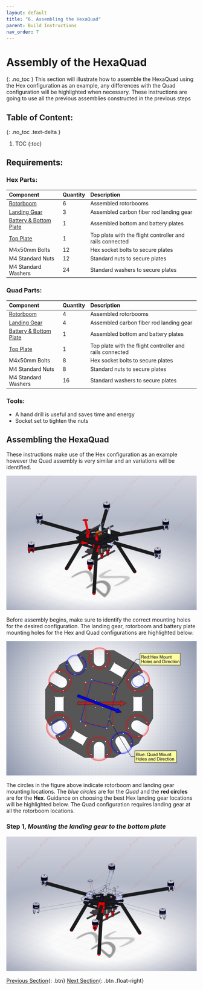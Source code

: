 ```yaml
---
layout: default
title: "6. Assembling the HexaQuad"
parent: Build Instructions
nav_order: 7
---
```


# Assembly of the HexaQuad
{: .no_toc }
This section will illustrate how to assemble the HexaQuad using the Hex configuration as an example, any differences with the Quad configuration will be highlighted when necessary.
These instructions are going to use all the previous assemblies constructed in the previous steps


## Table of Content:
{: .no_toc .text-delta }

1. TOC
{:toc}

## Requirements: 

### Hex Parts:

| Component              | Quantity | Description                          |
|:------------------------|:--------------|:-------------------------|
|[Rotorboom](../../GettingStarted/BuildInstructions/Rotorbooms.md)|6| Assembled rotorbooms|
|[Landing Gear](../../GettingStarted/BuildInstructions/LandingGear.md)|3|Assembled carbon fiber rod landing gear|
|[Battery & Bottom Plate](../../GettingStarted/BuildInstructions/BatPlate.md)|1|Assembled bottom and battery plates|
|[Top Plate](../../GettingStarted/BuildInstructions/TopPlate.md)|1|Top plate with the flight controller and rails connected|
|M4x50mm Bolts|12|Hex socket bolts to secure plates|
|M4 Standard Nuts|12|Standard nuts to secure plates|
|M4 Standard Washers|24|Standard washers to secure plates|

### Quad Parts:

| Component              | Quantity | Description                          |
|:------------------------|:--------------|:-------------------------|
|[Rotorboom](../../GettingStarted/BuildInstructions/Rotorbooms.md)|4| Assembled rotorbooms|
|[Landing Gear](../../GettingStarted/BuildInstructions/LandingGear.md)|4|Assembled carbon fiber rod landing gear|
|[Battery & Bottom Plate](../../GettingStarted/BuildInstructions/BatPlate.md)|1|Assembled bottom and battery plates|
|[Top Plate](../../GettingStarted/BuildInstructions/TopPlate.md)|1|Top plate with the flight controller and rails connected|
|M4x50mm Bolts|8|Hex socket bolts to secure plates|
|M4 Standard Nuts|8|Standard nuts to secure plates|
|M4 Standard Washers|16|Standard washers to secure plates|

### Tools:
- A hand drill is useful and saves time and energy
- Socket set to tighten the nuts

## Assembling the HexaQuad
These instructions make use of the Hex configuration as an example however the Quad assembly is very similar and an variations will be identified.

<img alt="CFTube" src="../../Images/BuildInstructions/Assembly/Overview.jpg" width=700>

Before assembly begins, make sure to identify the correct mounting holes for the desired configuration.
The landing gear, rotorboom and battery plate mounting holes for the Hex and Quad configurations are highlighted below:

<img alt="CFTube" src="../../Images/BuildInstructions/BatPlate/HoleID.jpg" width=700>

The circles in the figure above indicate rotorboom and landing gear mounting locations.
The *blue circles* are for the *Quad* and the **red circles** are for the **Hex**.
Guidance on choosing the best Hex landing gear locations will be highlighted below. The Quad configuration requires landing gear at all the rotorboom locations.

### Step 1, *Mounting the landing gear to the bottom plate*


<img alt="CFTube" src="../../Images/BuildInstructions/Assembly/StartingPoint.jpg" width=700>


[Previous Section](../../GettingStarted/BuildInstructions/PDB.md){: .btn} [Next Section](../../GettingStarted/BuildInstructions/Assembly.md){: .btn .float-right}